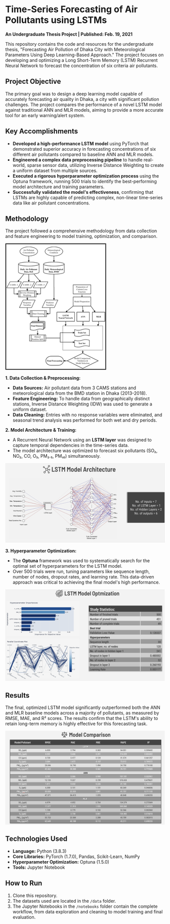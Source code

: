 # Time-Series Forecasting of Air Pollutants using LSTMs

**An Undergraduate Thesis Project | Published: Feb. 19, 2021**

This repository contains the code and resources for the undergraduate thesis, "Forecasting Air Pollution of Dhaka City with Meteorological Parameters Using Deep Learning-Based Approach." The project focuses on developing and optimizing a Long Short-Term Memory (LSTM) Recurrent Neural Network to forecast the concentration of six criteria air pollutants.

## Project Objective

The primary goal was to design a deep learning model capable of accurately forecasting air quality in Dhaka, a city with significant pollution challenges. The project compares the performance of a novel LSTM model against traditional ANN and MLR models, aiming to provide a more accurate tool for an early warning/alert system.

## Key Accomplishments

*   **Developed a high-performance LSTM model** using PyTorch that demonstrated superior accuracy in forecasting concentrations of six different air pollutants compared to baseline ANN and MLR models.
*   **Engineered a complex data preprocessing pipeline** to handle real-world, sparse sensor data, utilizing Inverse Distance Weighting to create a uniform dataset from multiple sources.
*   **Executed a rigorous hyperparameter optimization process** using the Optuna framework, running 500 trials to identify the best-performing model architecture and training parameters.
*   **Successfully validated the model's effectiveness**, confirming that LSTMs are highly capable of predicting complex, non-linear time-series data like air pollutant concentrations.

## Methodology

The project followed a comprehensive methodology from data collection and feature engineering to model training, optimization, and comparison.

![Methodology Flowchart](images/methodology_flowchart.png)

**1. Data Collection & Preprocessing:**
*   **Data Sources:** Air pollutant data from 3 CAMS stations and meteorological data from the BMD station in Dhaka (2013-2018).
*   **Feature Engineering:** To handle data from geographically distinct stations, Inverse Distance Weighting (IDW) was used to generate a uniform dataset.
*   **Data Cleaning:** Entries with no response variables were eliminated, and seasonal trend analysis was performed for both wet and dry periods.

**2. Model Architecture & Training:**
*   A Recurrent Neural Network using an **LSTM layer** was designed to capture temporal dependencies in the time-series data.
*   The model architecture was optimized to forecast six pollutants (SO₂, NO₂, CO, O₃, PM₂.₅, PM₁₀) simultaneously.

![LSTM Architecture](images/lstm_architecture.png)

**3. Hyperparameter Optimization:**
*   The **Optuna** framework was used to systematically search for the optimal set of hyperparameters for the LSTM model.
*   Over 500 trials were run, tuning parameters like sequence length, number of nodes, dropout rates, and learning rate. This data-driven approach was critical to achieving the final model's high performance.

![LSTM Optimization Results](images/lstm_optimization_results.png)

## Results

The final, optimized LSTM model significantly outperformed both the ANN and MLR baseline models across a majority of pollutants, as measured by RMSE, MAE, and R² scores. The results confirm that the LSTM's ability to retain long-term memory is highly effective for this forecasting task.

![Model Comparison Results](images/model_comparison_results.png)

## Technologies Used

*   **Language:** Python (3.8.3)
*   **Core Libraries:** PyTorch (1.7.0), Pandas, Scikit-Learn, NumPy
*   **Hyperparameter Optimization:** Optuna (1.5.0)
*   **Tools:** Jupyter Notebook

## How to Run
1.  Clone this repository.
2.  The datasets used are located in the `/data` folder.
3.  The Jupyter Notebooks in the `/notebooks` folder contain the complete workflow, from data exploration and cleaning to model training and final evaluation.